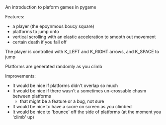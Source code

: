 An introduction to plaform games in pygame

Features:
- a player (the epoynmous boucy square)
- platforms to jump onto
- vertical scrolling with an elastic acceleration to smooth out movement
- certain death if you fall off

The player is controlled with K_LEFT and K_RIGHT arrows, and K_SPACE to jump

Platforms are generated randomly as you climb

Improvements:
- It would be nice if platforms didn't overlap so much
- It would be nice if there wasn't a sometimes un-crossable chasm between platforms
    - that might be a feature or a bug, not sure
- It would be nice to have a score on screen as you climbed
- It would be nice to 'bounce' off the side of platforms (at the moment you 'climb' up)